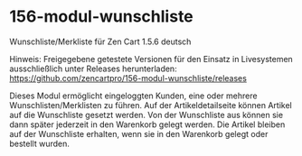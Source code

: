 # 156-modul-wunschliste
Wunschliste/Merkliste für Zen Cart 1.5.6 deutsch

Hinweis: 
Freigegebene getestete Versionen für den Einsatz in Livesystemen ausschließlich unter Releases herunterladen:
https://github.com/zencartpro/156-modul-wunschliste/releases

Dieses Modul ermöglicht eingeloggten Kunden, eine oder mehrere Wunschlisten/Merklisten zu führen.
Auf der Artikeldetailseite können Artikel auf die Wunschliste gesetzt werden.
Von der Wunschliste aus können sie dann später jederzeit in den Warenkorb gelegt werden.
Die Artikel bleiben auf der Wunschliste erhalten, wenn sie in den Warenkorb gelegt oder bestellt wurden. 
